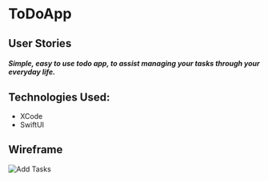 # ToDoApp

## User Stories
##### Simple, easy to use todo app, to assist managing your tasks through your everyday life.

## Technologies Used:
* XCode
* SwiftUI

## Wireframe
![Add Tasks](todo1.png)
